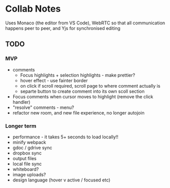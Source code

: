 Collab Notes
============

Uses Monaco (the editor from VS Code), WebRTC so that all communication happens peer to peer, and Yjs for synchronised editing

TODO
----
### MVP
- comments
  - Focus highlights + selection highlights - make prettier?
  - hover effect - use fainter border
  - on click if scroll required, scroll page to where comment actually is
  - separte button to create comment into its own scoll section
- Focus comments when cursor moves to highlight (remove the click handler)
- "resolve" comments - menu?
- refactor new room, and new file experience, no longer autojoin

### Longer term
- performance - it takes 5+ seconds to load locally!!
- minify webpack
- gdoc / gdrive sync
- dropbox sync
- output files
- local file sync
- whiteboard?
- image uploads?
- design language (hover v active / focused etc)
